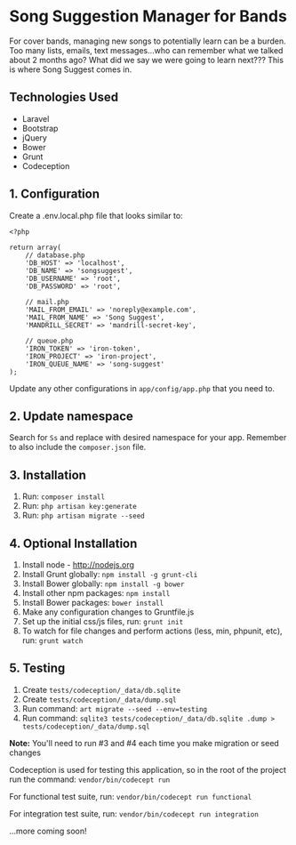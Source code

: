 # Song Suggestion Manager for Bands
For cover bands, managing new songs to potentially learn can be a burden. Too many lists, emails, text messages...who can remember what we talked about 2 months ago? What did we say we were going to learn next??? This is where Song Suggest comes in.

## Technologies Used

* Laravel
* Bootstrap
* jQuery
* Bower
* Grunt
* Codeception

## 1. Configuration
Create a .env.local.php file that looks similar to:

    <?php

    return array(
        // database.php
        'DB_HOST' => 'localhost',
        'DB_NAME' => 'songsuggest',
        'DB_USERNAME' => 'root',
        'DB_PASSWORD' => 'root',

		// mail.php
        'MAIL_FROM_EMAIL' => 'noreply@example.com',
        'MAIL_FROM_NAME' => 'Song Suggest',
        'MANDRILL_SECRET' => 'mandrill-secret-key',

		// queue.php
        'IRON_TOKEN' => 'iron-token',
        'IRON_PROJECT' => 'iron-project',
        'IRON_QUEUE_NAME' => 'song-suggest'
    );

Update any other configurations in `app/config/app.php` that you need to.

## 2. Update namespace
Search for `Ss` and replace with desired namespace for your app. Remember to also include the `composer.json` file.

## 3. Installation
1. Run: `composer install`
2. Run: `php artisan key:generate`
3. Run: `php artisan migrate --seed`

## 4. Optional Installation
1. Install node - http://nodejs.org
2. Install Grunt globally: `npm install -g grunt-cli`
3. Install Bower globally: `npm install -g bower`
4. Install other npm packages: `npm install`
5. Install Bower packages: `bower install`
6. Make any configuration changes to Gruntfile.js
7. Set up the initial css/js files, run: `grunt init`
8. To watch for file changes and perform actions (less, min, phpunit, etc), run: `grunt watch`

## 5. Testing
1. Create `tests/codeception/_data/db.sqlite`
2. Create `tests/codeception/_data/dump.sql`
3. Run command: `art migrate --seed --env=testing`
4. Run command: `sqlite3 tests/codeception/_data/db.sqlite .dump > tests/codeception/_data/dump.sql`

__Note:__ You'll need to run #3 and #4 each time you make migration or seed changes

Codeception is used for testing this application, so in the root of the project run the command: `vendor/bin/codecept run`

For functional test suite, run: `vendor/bin/codecept run functional`

For integration test suite, run: `vendor/bin/codecept run integration`

...more coming soon!